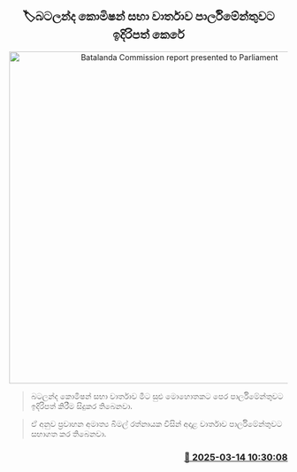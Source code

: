 <p align='center'><b><h2 align='center' title='Batalanda Commission report presented to Parliament'>🏷බටලන්ද කොමිෂන් සභා වාර්තාව පාර්ලිමේන්තුවට ඉදිරිපත් කෙරේ</h2></b></p>
<p align='center'><img src='https://helakuru.sgp1.cdn.digitaloceanspaces.com/esana/images/lib/ranil-batalanda.jpg' width='600' alt='Batalanda Commission report presented to Parliament'></p>

> බටලන්ද කොමිෂන් සභා වාර්තාව මීට සුළු මොහොතකට පෙර පාර්ලිමේන්තුවට ඉදිරිපත් කිරීම සිදුකර තිබෙනවා.

> ඒ අනුව ප්‍රවාහන අමාත්‍ය බිමල් රත්නායක විසින් අදාළ වාර්තාව පාර්ලිමේන්තුවට සභාගත කර තිබෙනවා.



<h3 align='right'><a href='https://www.helakuru.lk/esana/p/108322/'>📅 2025-03-14 10:30:08</a></h3>
